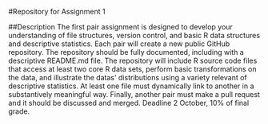 #Repository for Assignment 1

##Description
The first pair assignment is designed to develop your understanding of file structures, version control, and basic R data structures and descriptive statistics. Each pair will create a new public GitHub repository. The repository should be fully documented, including with a descriptive README.md file. The repository will include R source code files that access at least two core R data sets, perform basic transformations on the data, and illustrate the datas' distributions using a variety relevant of descriptive statistics. At least one file must dynamically link to another in a substantively meaningful way. Finally, another pair must make a pull request and it should be discussed and merged. Deadline 2 October, 10% of final grade.
